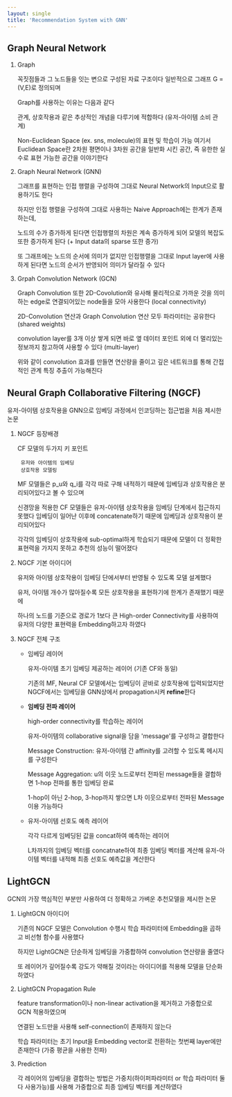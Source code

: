 ```yaml
---
layout: single
title: 'Recommendation System with GNN'
---
```

## Graph Neural Network
1. Graph

    꼭짓점들과 그 노드들을 잇는 변으로 구성된 자료 구조이다 일반적으로 그래프 G = (V,E)로 정의되며

    Graph를 사용하는 이유는 다음과 같다

    관계, 상호작용과 같은 추상적인 개념을 다루기에 적합하다 (유저-아이템 소비 관계)

    Non-Euclidean Space (ex. sns, molecule)의 표현 및 학습이 가능 여기서 Euclidean Space란 2차원 평면이나 3차원 공간을 일반화 시킨 공간, 즉 유한한 실수로 표현 가능한 공간을 이야기한다

2. Graph Neural Network (GNN)
   
    그래프를 표현하는 인접 행렬을 구성하여 그대로 Neural Network의 Input으로 활용하기도 한다

    하지만 인접 행렬을 구성하여 그대로 사용하는 Naive Approach에는 한계가 존재하는데,

    노드의 수가 증가하게 된다면 인접행렬의 차원은 계속 증가하게 되어 모델의 복잡도 또한 증가하게 된다 (+ Input data의 sparse 또한 증가)

    또 그래프에는 노드의 순서에 의미가 없지만 인접행렬을 그대로 Input layer에 사용하게 된다면 노드의 순서가 반영되어 의미가 달라질 수 있다

3. Grpah Convolution Network (GCN)

    Graph Convolution 또한 2D-Covolution와 유사해 물리적으로 가까운 것을 의미하는 edge로 연결되어있는 node들을 모아 사용한다 (local connectivity)

    2D-Convolution 연산과 Graph Convolution 연산 모두 파라미터는 공유한다 (shared weights)

    convolution layer를 3개 이상 쌓게 되면 바로 옆 데이터 포인트 외에 더 멀리있는 정보까지 참고하여 사용할 수 있다 (multi-layer)

    위와 같이 convolution 효과를 만들면 연산량을 줄이고 깊은 네트워크를 통해 간접적인 관계 특징 추출이 가능해진다

## Neural Graph Collaborative Filtering (NGCF)

유저-아이템 상호작용을 GNN으로 임베딩 과정에서 인코딩하는 접근법을 처음 제시한 논문

1. NGCF 등장배경
    
    CF 모델의 두가지 키 포인트

        유저와 아이템의 임베딩
        상호작용 모델링
    
    MF 모델들은 p_u와 q_i를 각각 따로 구해 내적하기 때문에 임베딩과 상호작용은 분리되어있다고 볼 수 있으며
    
    신경망을 적용한 CF 모델들은 유저-아이템 상호작용을 임베딩 단계에서 접근하지 못했다 임베딩이 일어난 이후에 concatenate하기 때문에 임베딩과 상호작용이 분리되어있다

    각각의 임베딩이 상호작용에 sub-optimal하게 학습되기 때문에 모델이 더 정확한 표현력을 가지지 못하고 추천의 성능이 떨어졌다

2. NGCF 기본 아이디어
   
    유저와 아이템 상호작용이 임베딩 단에서부터 반영될 수 있도록 모델 설계했다

    유저, 아이템 개수가 많아질수록 모든 상호작용을 표현하기에 한계가 존재했기 때문에

    하나의 노드를 기준으로 경로가 1보다 큰 High-order Connectivity를 사용하여 유저의 다양한 표현력을 Embedding하고자 하였다

3. NGCF 전체 구조
   
   - 임베딩 레이어
    
        유저-아이템 초기 임베딩 제공하는 레이어 (기존 CF와 동일)

        기존의 MF, Neural CF 모델에서는 임베딩이 곧바로 상호작용에 입력되었지만 NGCF에서는 임베딩을 GNN상에서 propagation시켜 **refine**한다


   - **임베딩 전파 레이어**
  
        high-order connectivity를 학습하는 레이어

        유저-아이템의 collaborative signal을 담을 'message'를 구성하고 결합한다

        Message Construction: 유저-아이템 간 affinity를 고려할 수 있도록 메시지를 구성한다
        
        Message Aggregation: u의 이웃 노드로부터 전파된 message들을 결합하면 1-hop 전파를 통한 임베딩 완료

        1-hop이 아닌 2-hop, 3-hop까지 쌓으면 L차 이웃으로부터 전파된 Message 이용 가능하다

   - 유저-아이템 선호도 예측 레이어

        각각 다르게 임베딩된 값을 concat하여 예측하는 레이어

        L차까지의 임베딩 벡터를 concatnate하여 최종 임베딩 벡터를 계산해 유저-아이템 벡터를 내적해 최종 선호도 예측값을 계산한다
  

## LightGCN

GCN의 가장 핵심적인 부분만 사용하여 더 정확하고 가벼운 추천모델을 제시한 논문

1. LightGCN 아이디어
   
    기존의 NGCF 모델은 Convolution 수행시 학습 파라미터에 Embedding을 곱하고 비선형 함수를 사용했다

    하지만 LightGCN은 단순하게 임베딩을 가중합하여 convolution 연산량을 줄였다

    또 레이어가 깊어질수록 강도가 약해질 것이라는 아이디어를 적용해 모델을 단순화하였다

2. LightGCN Propagation Rule
    
    feature transformation이나 non-linear activation을 제거하고 가중합으로 GCN 적용하였으며

    연결된 노드만을 사용해 self-connection이 존재하지 않는다

    학습 파라미터는 초기 Input을 Embedding vector로 전환하는 첫번째 layer에만 존재한다 (가중 평균을 사용한 전파)

3. Prediction
   
    각 레이어의 임베딩을 결합하는 방법은 가중치(하이퍼파라미터 or 학습 파라미터 둘 다 사용가능)를 사용해 가중합으로 최종 임베딩 벡터를 계산하였다
    


